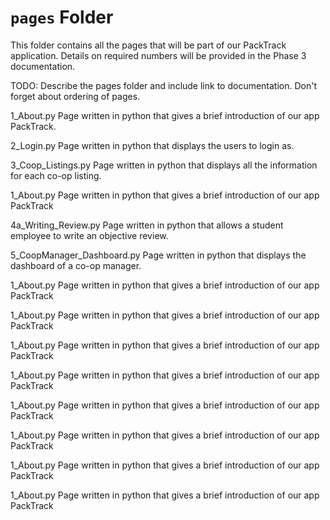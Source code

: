 # `pages` Folder

This folder contains all the pages that will be part of our PackTrack application. Details on required numbers will be provided in the Phase 3 documentation.

TODO: Describe the pages folder and include link to documentation. Don't forget about ordering of pages.

1_About.py
Page written in python that gives a brief introduction of our app PackTrack.

2_Login.py
Page written in python that displays the users to login as.

3_Coop_Listings.py
Page written in python that displays all the information for each co-op listing.

1_About.py
Page written in python that gives a brief introduction of our app PackTrack

4a_Writing_Review.py
Page written in python that allows a student employee to write an objective review.

5_CoopManager_Dashboard.py
Page written in python that displays the dashboard of a co-op manager.

1_About.py
Page written in python that gives a brief introduction of our app PackTrack

1_About.py
Page written in python that gives a brief introduction of our app PackTrack

1_About.py
Page written in python that gives a brief introduction of our app PackTrack

1_About.py
Page written in python that gives a brief introduction of our app PackTrack

1_About.py
Page written in python that gives a brief introduction of our app PackTrack

1_About.py
Page written in python that gives a brief introduction of our app PackTrack

1_About.py
Page written in python that gives a brief introduction of our app PackTrack

1_About.py
Page written in python that gives a brief introduction of our app PackTrack